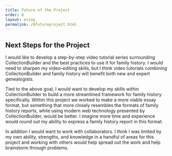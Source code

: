 ```yaml
---
title: Future of the Project
order: 6
layout: essay
permalink: /6futureproject.html
---
```


## Next Steps for the Project

I would like to develop a step-by-step video tutorial series surrounding CollectionBuilder and the best practices to use it for family history. I would need to sharpen my video-editing skills, but I think video tutorials combining CollectionBuilder and family history will benefit both new and expert genealogists.

Tied to the above goal, I would want to develop my skills within CollectionBuilder to build a more streamlined framework for family history specifically. Within this project we worked to make a more viable essay format, but something that more closely resembles the formats of family history reports, while using modern web technology presented by CollectionBuilder, would be better. I imagine more time and experience would round out my ability to express a family history report in this format.

In addition I would want to work with collaborators. I think I was limited by my own ability, strengths, and knowledge in a handful of areas for this project and working with others would help spread out the work and help brainstorm through problems.

